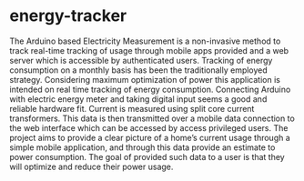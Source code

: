 # energy-tracker
The Arduino based Electricity Measurement is a non-invasive method to track real-time tracking of usage through mobile apps provided and a web server which is accessible by authenticated users. Tracking of energy consumption on a monthly basis has been the traditionally employed strategy. Considering maximum optimization of power this application is intended on real time tracking of energy consumption. Connecting Arduino with electric energy meter and taking digital input seems a good and reliable hardware fit. Current is measured using split core current transformers. This data is then transmitted over a mobile data connection to the web interface which can be accessed by access privileged users. The project aims to provide a clear picture of a home’s current usage through a simple mobile application, and through this data provide an estimate to power consumption. The goal of provided such data to a user is that they will optimize and reduce their power usage. 
